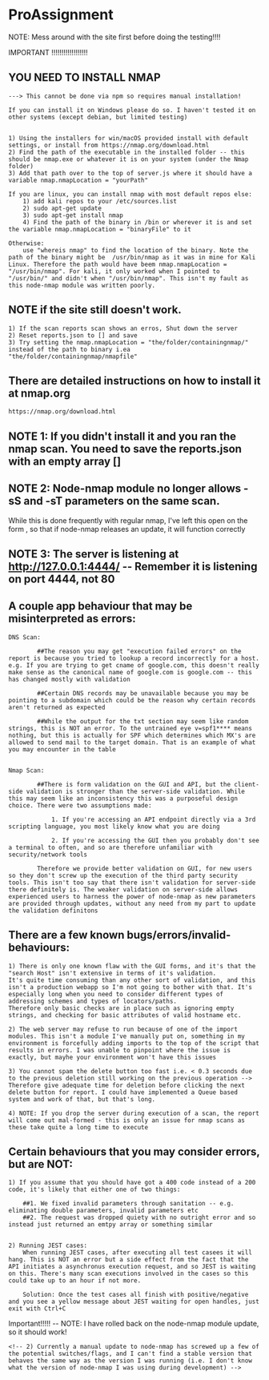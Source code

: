 # ProAssignment


NOTE: Mess around with the site first before doing the testing!!!!



IMPORTANT !!!!!!!!!!!!!!!!!!


## YOU NEED TO INSTALL NMAP

    ---> This cannot be done via npm so requires manual installation!

    If you can install it on Windows please do so. I haven't tested it on other systems (except debian, but limited testing)


    1) Using the installers for win/macOS provided install with default settings, or install from https://nmap.org/download.html
    2) Find the path of the executable in the installed folder -- this should be nmap.exe or whatever it is on your system (under the Nmap folder)
    3) Add that path over to the top of server.js where it should have a variable nmap.nmapLocation = "yourPath"

    If you are linux, you can install nmap with most default repos else:
        1) add kali repos to your /etc/sources.list
        2) sudo apt-get update
        3) sudo apt-get install nmap
        4) Find the path of the binary in /bin or wherever it is and set the variable nmap.nmapLocation = "binaryFile" to it

    Otherwise:
        use "whereis nmap" to find the location of the binary. Note the path of the binary might be  /usr/bin/nmap as it was in mine for Kali Linux. Therefore the path would have beem nmap.nmapLocation = "/usr/bin/nmap". For kali, it only worked when I pointed to "/usr/bin/" and didn't when "/usr/bin/nmap". This isn't my fault as this node-nmap module was written poorly.

## NOTE if the site still doesn't work. 

    1) If the scan reports scan shows an erros, Shut down the server
    2) Reset reports.json to [] and save
    3) Try setting the nmap.nmapLocation = "the/folder/containingnmap/" instead of the path to binary i.ea "the/folder/containingnmap/nmapfile"


## There are detailed instructions on how to install it at nmap.org

    https://nmap.org/download.html








## NOTE 1: If you didn't install it and you ran the nmap scan. You need to save the reports.json with an empty array []

## NOTE 2: Node-nmap module no longer allows -sS and -sT parameters on the same scan. 

While this is done frequently with regular nmap, I've left this open on the form , so that if node-nmap releases an update, it will function correctly

## NOTE 3: The server is listening at http://127.0.0.1:4444/ -- Remember it is listening on port 4444, not 80





## A couple app behaviour that may be misinterpreted as errors:
    DNS Scan:

            ##The reason you may get "execution failed errors" on the report is because you tried to lookup a record incorrectly for a host. e.g. If you are trying to get cname of google.com, this doesn't really make sense as the canonical name of google.com is google.com -- this has changed mostly with validation

            ##Certain DNS records may be unavailable because you may be pointing to a subdomain which could be the reason why certain records aren't returned as expected

            ##While the output for the txt section may seem like random strings, this is NOT an error. To the untrained eye v=spf1**** means nothing, but this is actually for SPF which determines which MX's are allowed to send mail to the target domain. That is an example of what you may encounter in the table

    
    Nmap Scan:

            ##There is form validation on the GUI and API, but the client-side validation is stronger than the server-side validation. While this may seem like an inconsistency this was a purposeful design choice. There were two assumptions made:

                1. If you're accessing an API endpoint directly via a 3rd scripting language, you most likely know what you are doing

                2. If you're accessing the GUI then you probably don't see a terminal to often, and so are therefore unfamiliar with security/network tools

            Therefore we provide better validation on GUI, for new users so they don't screw up the execution of the third party security tools. This isn't too say that there isn't validation for server-side there definitely is. The weaker validation on server-side allows experienced users to harness the power of node-nmap as new parameters are provided through updates, without any need from my part to update the validation definitons



## There are a few known bugs/errors/invalid-behaviours:

    1) There is only one known flaw with the GUI forms, and it's that the "search Host" isn't extensive in terms of it's validation. 
    It's quite time consuming than any other sort of validation, and this isn't a production webapp so I'm not going to bother with that. It's especially long when you need to consider different types of addressing schemes and types of locators/paths. 
    Therefore only basic checks are in place such as ignoring empty strings, and checking for basic attributes of valid hostname etc.
    
    2) The web server may refuse to run because of one of the import modules. This isn't a module I've manually put on, something in my environment is forcefully adding imports to the top of the script that results in errors. I was unable to pinpoint where the issue is exactly, but mayhe your environment won't have this issues

    3) You cannot spam the delete button too fast i.e. < 0.3 seconds due to the previous deletion still working on the previous operation --> Therefore give adequate time for deletion before clicking the next delete button for report. I could have implemented a Queue based system and work of that, but that's long.

    4) NOTE: If you drop the server during execution of a scan, the report will come out mal-formed - this is only an issue for nmap scans as these take quite a long time to execute


## Certain behaviours that you may consider errors, but are NOT:

    1) If you assume that you should have got a 400 code instead of a 200 code, it's likely that either one of two things:

        ##1. We fixed invalid parameters through sanitation -- e.g. eliminating double parameters, invalid parameters etc
        ##2. The request was dropped quiety with no outright error and so instead just returned an emtpy array or something similar


    2) Running JEST cases:
        When running JEST cases, after executing all test casees it will hang. This is NOT an error but a side effect from the fact that the API initiates a asynchronus execution request, and so JEST is waiting on this. There's many scan executions involved in the cases so this could take up to an hour if not more.

        Solution: Once the test cases all finish with positive/negative and you see a yellow message about JEST waiting for open handles, just exit with Ctrl+C


Important!!!!! -- NOTE: I have rolled back on the node-nmap module update, so it should work!

    <!-- 2) Currently a manual update to node-nmap has screwed up a few of the potential switches/flags, and I can't find a stable version that behaves the same way as the version I was running (i.e. I don't know what the version of node-nmap I was using during development) -->

